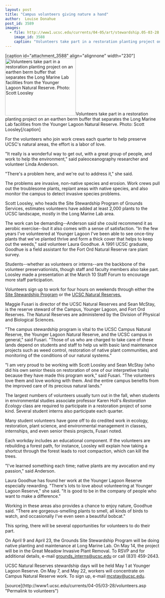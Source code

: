 ```yaml
---
layout: post
title: "Campus volunteers giving nature a hand"
author:  Louise Donahue
post_id: 3589
images:
  - file: http://www1.ucsc.edu/currents/04-05/art/stewardship.05-03-28.jpg
    image_id: 3588
    caption: "Volunteers take part in a restoration planting project on an earthen berm buffer that separates the Long Marine Lab facilities from the Younger Lagoon Natural Reserve. Photo: Scott Loosley"
---
```


[caption id="attachment_3588" align="alignnone" width="230"]<a href="http://localhost/mysite/wp-content/uploads/2005/03/stewardship.05-03-28.jpg"><img class="size-full wp-image-3588" src="http://localhost/mysite/wp-content/uploads/2005/03/stewardship.05-03-28.jpg" alt="Volunteers take part in a restoration planting project on an earthen berm buffer that separates the Long Marine Lab facilities from the Younger Lagoon Natural Reserve. Photo: Scott Loosley" width="230" height="186" /></a>Volunteers take part in a restoration planting project on an earthen berm buffer that separates the Long Marine Lab facilities from the Younger Lagoon Natural Reserve. Photo: Scott Loosley[/caption]
<a name="content" id="content"></a>
<p>
  For the volunteers who join work crews each quarter to help preserve UCSC's natural areas, the effort is a labor of love.
</p>
<p>
  "It really is a wonderful way to get out, with a great group of people, and work to help the environment," said paleoceanography researcher and volunteer Linda Anderson.
</p>
<p>
  "There's a problem here, and we're out to address it," she said.
</p>
<p>
  The problems are invasive, non-native species and erosion. Work crews pull out the troublesome plants, replant areas with native species, and also monitor the campus to detect invasive species problems.
</p>
<p>
  Scott Loosley, who heads the Site Stewardship Program of Grounds Services, estimates volunteers have added at least 2,000 plants to the UCSC landscape, mostly in the Long Marine Lab area.
</p>
<p>
  The work can be demanding--Anderson said she could recommend it as aerobic exercise--but it also comes with a sense of satisfaction. "In the few years I've volunteered at Younger Lagoon I've been able to see once-tiny plants that we've planted thrive and form a thick cover that helps to keep out the weeds," said volunteer Laura Goodhue. A 1991 UCSC graduate, Goodhue is a field assistant for the Fort Ord Natural Reserve rare plant survey.
</p>
<p>
  Students--whether as volunteers or interns--are the backbone of the volunteer preservationists, though staff and faculty members also take part. Loosley made a presentation at the March 10 Staff Forum to encourage more staff participation.
</p>
<p>
  Volunteers sign up to work for four hours on weekends through either the <a href="http://ucscplant.ucsc.edu/ucscplant/Grounds/index.jsp?page=Stewardship_Program">Site Stewardship Program</a> or the <a href="http://ucreserve.ucsc.edu/">UCSC Natural Reserves.</a>
</p>
<p>
  Maggie Fusari is director of the UCSC Natural Reserves and Sean McStay, is the reserve steward of the Campus, Younger Lagoon, and Fort Ord Reserves. The Natural Reserves are administered by the Division of Physical and Biological Sciences.
</p>
<p>
  "The campus stewardship program is vital to the UCSC Campus Natural Reserve, the Younger Lagoon Natural Reserve, and the UCSC campus in general," said Fusari. "Those of us who are charged to take care of these lands depend on students and staff to help us with basic land maintenance projects such as weed control, restoration of native plant communities, and monitoring of the conditions of our natural systems."
</p>
<p>
  "I am very proud to be working with Scott Loosley and Sean McStay (who did his own senior thesis on restoration of one of our interpretive trails) because they have made this program work," said Fusari. "The volunteers love them and love working with them. And the entire campus benefits from the improved care of its precious natural lands."
</p>
<p>
  The largest numbers of volunteers usually turn out in the fall, when students in environmental studies associate professor Karen Holl's <i>Restoration Ecology</i> class are required to participate in a restoration project of some kind. Several student interns also participate each quarter.
</p>
<p>
  Many student volunteers have gone off to do credited work in ecology, restoration, plant science, and environmental management in classes, internships, and even senior thesis projects, Fusari noted.
</p>
<p>
  Each workday includes an educational component. If the volunteers are rebuilding a forest path, for instance, Loosley will explain how taking a shortcut through the forest leads to root compaction, which can kill the trees.
</p>
<p>
  "I've learned something each time; native plants are my avocation and my passion," said Anderson.
</p>
<p>
  Laura Goodhue has found her work at the Younger Lagoon Reserve especially rewarding. "There's lots to love about volunteering at Younger Lagoon Reserve," she said. "It is good to be in the company of people who want to make a difference."<br>
</p>
<p>
  Working in these areas also provides a chance to enjoy nature, Goodhue said. "There are gorgeous-smelling plants to smell, all kinds of birds to watch, and occasionally I've even seen a beautiful bobcat."
</p>
<p>
  This spring, there will be several opportunities for volunteers to do their part.
</p>
<p>
  On April 9 and April 23, the Grounds Site Stewardship Program will be doing native planting and maintenance at Long Marine Lab. On May 14, the project will be in the Great Meadow Invasive Plant Removal. To RSVP and for additional details, e-mail <a href="mailto:grounds_interns@ucsc.edu">grounds_interns@ucsc.edu</a> or call (831) 459-2643.
</p>
<p>
  UCSC Natural Reserves stewardship days will be held May 1 at Younger Lagoon Reserve. On May 7, and May 22, workers will concentrate on Campus Natural Reserve work. To sign up, e-mail <a href="mailto:mcstay@ucsc.edu">mcstay@ucsc.edu</a>.
</p>
[source](http://www1.ucsc.edu/currents/04-05/03-28/volunteers.asp "Permalink to volunteers")
